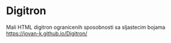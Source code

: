 # Digitron
Mali HTML digitron ogranicenih sposobnosti sa sljastecim bojama
<br>
https://jovan-k.github.io/Digitron/
